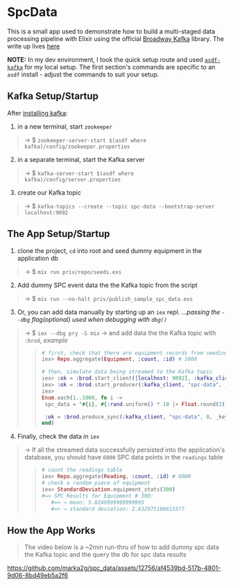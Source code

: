 # SpcData
This is a small app used to demonstrate how to build a multi-staged data processing pipeline with Elixir using the official [Broadway Kafka](https://hexdocs.pm/broadway/apache-kafka.html#content) library.
The write up lives [here](https://marksmarkdown.com/broadway-kafka.html)

**NOTE:**
In my dev environment, I took the quick setup route and used [`asdf-kafka`](https://github.com/ueisele/asdf-kafka) for my local setup. The first section's commands are specific to an `asdf` install - adjust the commands to suit your setup.

## Kafka Setup/Startup
After [installing kafka](https://kafka.apache.org/quickstart):
1. in a new terminal, start `zookeeper`
>→ $ `zookeeper-server-start $(asdf where kafka)/config/zookeeper.properties`
2. in a separate terminal, start the Kafka server
>→ $ `kafka-server-start $(asdf where kafka)/config/server.properties`
3. create our Kafka topic
>→ $ `kafka-topics --create --topic spc-data --bootstrap-server localhost:9092`

## The App Setup/Startup
1. clone the project, `cd` into root and seed dummy equipment in the application db
>→ $ `mix run priv/repo/seeds.exs`
2. Add dummy SPC event data the the Kafka topic from the script
>→ $ `mix run --no-halt priv/publish_sample_spc_data.exs`
3. Or, you can add data manually by starting up an `iex` repl. ..._passing the `--dbg` flag(optional) used when debugging with `dbg()`_
>→ $ `iex --dbg pry -S mix`
   >→ and add data the the Kafka topic with `:brod`, _example_
>>```elixir
>># first, check that there are equipment records from seeding the db
>>iex> Repo.aggregate(Equipment, :count, :id) # 1000
>>
>># then, simulate data being streamed to the Kafka topic
>>iex> :ok = :brod.start_client([localhost: 9092], :kafka_client, _client_config=[])
>>iex> :ok = :brod.start_producer(:kafka_client, "spc-data", _producer_config = [])
>>iex> 
>>Enum.each(1..1000, fn i ->
>>  spc_data = "#{i}, #{:rand.uniform() * 10 |> Float.round(2)}, #{:rand.uniform() * 10 |> Float.round(2)}, #{:rand.uniform() * 10 |> Float.round(2)}, #{:rand.uniform() * 10 |> Float.round(2)}, #{:rand.uniform() * 10 |> Float.round(2)}, #{:rand.uniform() * 10 |> Float.round(2)}"
>>
>>  :ok = :brod.produce_sync(:kafka_client, "spc-data", 0, _key="", spc_data)
>>end)
>>```
4. Finally, check the data in `iex`
>→ If all the streamed data successfully persisted into the application's database, you should have `6000` SPC data points in the `readings` table
>>```elixir
>># count the readings table
>>iex> Repo.aggregate(Reading, :count, :id) # 6000
>># check a random piece of equipment
>>iex> StandardDeviation.equipment_stats(300)
>> #=> SPC Results for Equipment # 300:
>>    #=> → mean: 5.0249999999999995
>>    #=> → standard deviation: 2.632975186615577 
>>```


## How the App Works
> The video below is a ~2min run-thru of how to add dummy spc data the Kafka topic and the query the db for spc data results

https://github.com/marka2g/spc_data/assets/12756/af4539bd-517b-4801-9d06-8bd49eb5a2f6


